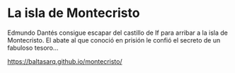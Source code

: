 # La isla de Montecristo
Edmundo Dantés consigue escapar del castillo de If para arribar a la isla de 
Montecristo. El abate al que conoció en prisión le confió el secreto de un fabuloso 
tesoro...

<a target="_blank" 
ref="https://baltasarq.github.io/montecristo/">https://baltasarq.github.io/montecristo/</a>
